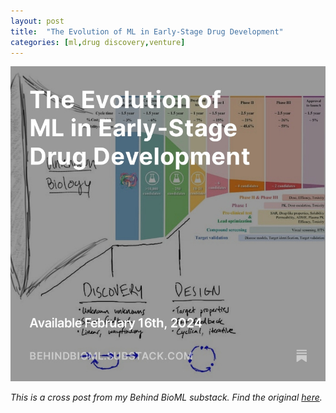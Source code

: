 ```yaml
---
layout: post
title:  "The Evolution of ML in Early-Stage Drug Development"
categories: [ml,drug discovery,venture]
--- 
```


![](../images/ml-dd_figs/ml-dd-substack.jpg)

*This is a cross post from my Behind BioML substack. Find the original [here](https://open.substack.com/pub/behindbioml/p/the-evolution-of-ml-in-early-stage?r=y8mlf&utm_campaign=post&utm_medium=web).*
